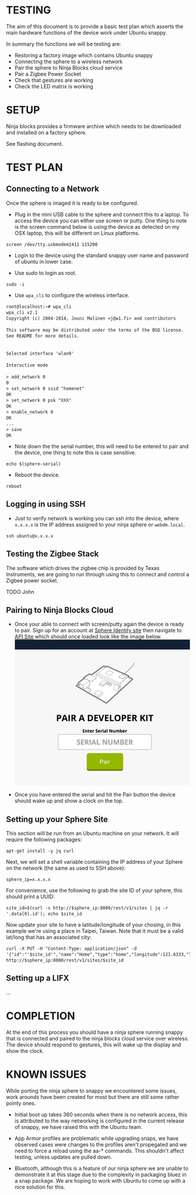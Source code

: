 # TESTING

The aim of this document is to provide a basic test plan which asserts the main hardware functions of the device work under Ubuntu snappy.

In summary the functions we will be testing are:

* Restoring a factory image which contains Ubuntu snappy
* Connecting the sphere to a wireless network
* Pair the sphere to Ninja Blocks cloud service
* Pair a Zigbee Power Socket
* Check that gestures are working
* Check the LED matrix is working

# SETUP

Ninja blocks provides a firmware archive which needs to be downloaded and installed on a factory sphere.

See flashing document.

# TEST PLAN

## Connecting to a Network

Once the sphere is imaged it is ready to be configured.

* Plug in the mini USB cable to the sphere and connect this to a laptop. To access the device you can either use screen or putty. One thing to note is the screen command below is using the device as detected on my OSX laptop, this will be different on Linux platforms.

```
screen /dev/tty.usbmodem1411 115200
```

* Login to the device using the standard snappy user name and password of ubuntu in lower case.

* Use sudo to login as root.

```
sudo -i
```

* Use `wpa_cli` to configure the wireless interface.

```
root@localhost:~# wpa_cli
wpa_cli v2.1
Copyright (c) 2004-2014, Jouni Malinen <j@w1.fi> and contributors

This software may be distributed under the terms of the BSD license.
See README for more details.


Selected interface 'wlan0'

Interactive mode

> add_network 0
0
> set_network 0 ssid "homenet"
OK
> set_network 0 psk "XXX"
OK
> enable_network 0
OK
...
> save
OK
```

* Note down the the serial number, this will need to be entered to pair and the device, one thing to note this is case sensitive.

```
echo $(sphere-serial)
```

* Reboot the device.

```
reboot
```

## Logging in using SSH

* Just to verify network is working you can ssh into the device, where `x.x.x.x` is the IP address assigned to your ninja sphere or `webdm.local`.

```
ssh ubuntu@x.x.x.x
```

## Testing the Zigbee Stack

The software which drives the zigbee chip is provided by Texas Instruments, we are going to run through using this to connect and control a Zigbee power socket.

TODO John

## Pairing to Ninja Blocks Cloud

* Once your able to connect with screen/putty again the device is ready to pair. Sign up for an account at [Sphere Identity site](https://id.sphere.ninja/) then navigate to [API Site](https://api.sphere.ninja) which should once loaded look like the image below.
![Pairing Site Screen Shot](images/pairing_site.png)

* Once you have entered the serial and hit the Pair button the device should wake up and show a clock on the top.

## Setting up your Sphere Site

This section will be run from an Ubuntu machine on your network. It will require the following packages:
```
apt-get install -y jq curl
```

Next, we will set a shell variable containing the IP address of your Sphere on the network (the same as used to SSH above):
```
sphere_ip=x.x.x.x
```

For convenience, use the following to grab the site ID of your sphere, this should print a UUID:
```
site_id=$(curl -s http://$sphere_ip:8000/rest/v1/sites | jq -r '.data[0].id'); echo $site_id
```

Now update your site to have a latitude/longitude of your chosing, in this example we're using a place in Taipei, Taiwan. Note that it must be a valid lat/long that has an associated city:
```
curl -X PUT -H "Content-Type: application/json" -d '{"id":"'$site_id'","name":"Home","type":"home","longitude":121.6333,"latitude":25.0333}' http://$sphere_ip:8000/rest/v1/sites/$site_id
```

## Setting up a LIFX

...

# COMPLETION

At the end of this process you should have a ninja sphere running snappy that is connected and paired to the ninja blocks cloud service over wireless. The device should respond to gestures, this will wake up the display and show the clock.

# KNOWN ISSUES

While porting the ninja sphere to snappy we encountered some issues, work arounds have been created for most but there are still some rather pointy ones.

* Initial boot up takes 360 seconds when there is no network access, this is attributed to the way networking is configured in the current release of snappy, we have raised this with the Ubuntu team.

* App Armor profiles are problematic while upgrading snaps, we have observed cases were changes to the profiles aren't propegated and we need to force a reload using the aa-* commands. This shouldn't affect testing, unless updates are pulled down.

* Bluetooth, although this is a feature of our ninja sphere we are unable to demonstrate it at this stage due to the complexity in packaging bluez in a snap package. We are hoping to work with Ubuntu to come up with a nice solution for this.
